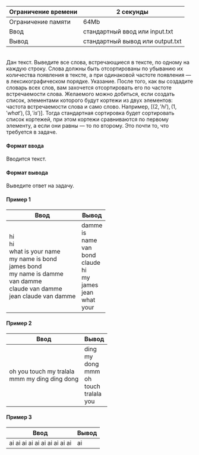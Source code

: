 | Ограничение времени 	| 2 секунды                        	|
|---------------------	|----------------------------------	|
| Ограничение памяти  	| 64Mb                             	|
| Ввод                	| стандартный ввод или input.txt   	|
| Вывод               	| стандартный вывод или output.txt 	|

\
Дан текст. Выведите все слова, встречающиеся в тексте, по одному на каждую строку. Слова должны быть отсортированы по убыванию их количества появления в тексте, а при одинаковой частоте появления — в лексикографическом порядке. Указание. После того, как вы создадите словарь всех слов, вам захочется отсортировать его по частоте встречаемости слова. Желаемого можно добиться, если создать список, элементами которого будут кортежи из двух элементов: частота встречаемости слова и само слово. Например, $[(2, 'hi'), (1, 'what'), (3, 'is')]$. Тогда стандартная сортировка будет сортировать список кортежей, при этом кортежи сравниваются по первому элементу, а если они равны — то по второму. Это почти то, что требуется в задаче.

#### Формат ввода ####
Вводится текст.

#### Формат вывода ####
Выведите ответ на задачу.

#### Пример 1 ####

| Ввод                                                                                                                  	| Вывод                                                    	|
|-----------------------------------------------------------------------------------------------------------------------	|----------------------------------------------------------	|
| hi <br /> hi  <br /> what is your name  <br />  my name is bond  <br />  james bond  <br />  my name is damme  <br /> van damme  <br /> claude van damme  <br /> jean claude van damme  	| damme  <br /> is  <br /> name  <br /> van  <br /> bond  <br /> claude  <br /> hi  <br /> my  <br /> james  <br /> jean  <br /> what <br />  your 	|


#### Пример 2 ####

| Ввод                                          	| Вывод                                 	|
|-----------------------------------------------	|---------------------------------------	|
|  oh you touch my tralala <br />  mmm my ding ding dong 	| ding  <br /> my  <br /> dong  <br /> mmm  <br /> oh  <br /> touch  <br /> tralala  <br /> you 	|


#### Пример 3 ####

| Ввод                          	| Вывод 	|
|-------------------------------	|-------	|
| ai ai ai ai ai ai ai ai ai ai 	|   ai    	|
